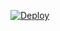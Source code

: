 

 

[![Deploy](https://www.herokucdn.com/deploy/button.png)](https://dashboard.heroku.com/new?template=https://github.com/goodvrey/nhfvjd.git) 



